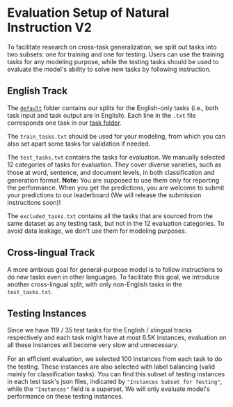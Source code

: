 # Evaluation Setup of Natural Instruction V2

To facilitate research on cross-task generalization, we split out tasks into two subsets: one for training and one for testing. Users can use the training tasks for any modeling purpose, while the testing tasks should be used to evaluate the model's ability to solve new tasks by following instruction.

## English Track

The [`default`](default) folder contains our splits for the English-only tasks (i.e., both task input and task output are in English). Each line in the `.txt` file corresponds one task in our [task folder](../tasks/).

The `train_tasks.txt` should be used for your modeling, from which you can also set apart some tasks for validation if needed.

The `test_tasks.txt` contains the tasks for evaluation. We manually selected 12 categories of tasks for evaluation. They cover diverse varieties, such as those at word, sentence, and document levels, in both classiﬁcation and generation format. **Note:** You are supposed to use them only for reporting the performance. When you get the predictions, you are welcome to submit your predictions to our leaderboard (We will release the submission instructions soon)!

The `excluded_tasks.txt` contains all the tasks that are sourced from the same dataset as any testing task, but not in the 12 evaluation categories. To avoid data leakage, we don't use them for modeling purposes.

## Cross-lingual Track

A more ambious goal for general-purpose model is to follow instructions to do new tasks even in other languages. To facilitate this goal, we introduce another cross-lingual split, with only non-English tasks in the `test_tasks.txt`.

## Testing Instances

Since we have 119 / 35 test tasks for the English / xlingual tracks respectively and each task might have at most 6.5K instances, evaluation on all these instances will become very slow and unnecessary.

For an efﬁcient evaluation, we selected 100 instances from each task to do the testing. These instances are also selected with label balancing (valid mainly for classification tasks). You can find this subset of testing instances in each test task's json files, indicated by ``"Instances Subset for Testing"``, while the `"Instances"` field is a superset. We will only evaluate model's performance on these testing instances.
